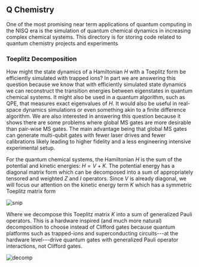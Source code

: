 ## **Q Chemistry**

One of the most promising near term applications of quantum computing in the NISQ era is the simulation of quantum chemical dynamics in increasing complex chemical systems. This directory is for storing code related to quantum chemistry projects and experiments

### Toeplitz Decomposition

How might the state dynamics of a Hamiltonian $H$ with a Toeplitz form be efficiently simulated with trapped ions? In part we are answering this question because we know that with efficiently simulated state dynamics we can reconstruct the transition energies between eigenstates in quantum chemical systems. It might also be used in a quantum algorithm, such as QPE, that measures exact eigenvalues of $H$. It would also be useful in real-space dynamics simulations or even something akin to a finite difference algorithm. We are also interested in answering this question because it shows there are some problems where global MS gates are more desirable than pair-wise MS gates. The main advantage being that global MS gates can generate multi-qubit gates with fewer laser drives and fewer calibrations likely leading to higher fidelity and a less engineering intensive experimental setup.

For the quantum chemical systems, the Hamiltonian $H$ is the sum of the potential and kinetic energies: $H = V + K$. The potential energy has a diagonal matrix form which can be decomposed into a sum of appropriately tensored and weighted $Z$ and $I$ operators. Since $V$ is already diagonal, we will focus our attention on the kinetic energy term $K$ which has a symmetric Toeplitz matrix form

![snip](https://github.com/wburkle11/trapped-ions/assets/92954143/48c6dd1a-157c-42cc-b854-52935191a234)

Where we decompose this Toeplitz matrix $K$ into a sum of generalized Pauli operators. This is a hardware inspired (and much more natural) decomposition to choose instead of Clifford gates because quantum platforms such as trapped-ions and superconducting circuits---at the hardware level---drive quantum gates with generalized Pauli operator interactions, not Clifford gates.

![decomp](https://github.com/wburkle11/trapped-ions/assets/92954143/e175e2b2-1124-49f9-a20c-dab0a80d2762)


